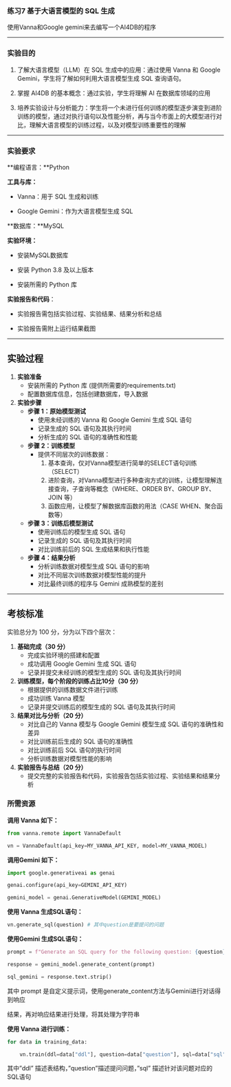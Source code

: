 ### **练习7 基于大语言模型的 SQL 生成**

使用Vanna和Google gemini来去编写一个AI4DB的程序

---

### **实验目的**

1. 了解大语言模型（LLM）在 SQL 生成中的应用：通过使用 Vanna 和 Google Gemini，学生将了解如何利用大语言模型生成 SQL 查询语句。

2. 掌握 AI4DB 的基本概念：通过实验，学生将理解 AI 在数据库领域的应用

3. 培养实验设计与分析能力：学生将一个未进行任何训练的模型逐步演变到进阶训练的模型，通过对执行语句以及性能分析，再与当今市面上的大模型进行对比，理解大语言模型的训练过程，以及对模型训练重要性的理解

---

### **实验要求**

**编程语言：**Python

**工具与库：**

- Vanna：用于 SQL 生成和训练

- Google Gemini：作为大语言模型生成 SQL

**数据库：**MySQL

**实验环境：**

- 安装MySQL数据库

- 安装 Python 3.8 及以上版本

- 安装所需的 Python 库

**实验报告和代码**：

- 实验报告需包括实验过程、实验结果、结果分析和总结

- 实验报告需附上运行结果截图

---

## **实验过程**

1. **实验准备**
   - 安装所需的 Python 库 (提供所需要的requirements.txt)
   - 配置数据库信息，包括创建数据库，导入数据
2. **实验步骤**
   - **步骤 1：原始模型测试**
     - 使用未经训练的 Vanna 和 Google Gemini 生成 SQL 语句
     - 记录生成的 SQL 语句及其执行时间
     - 分析生成的 SQL 语句的准确性和性能
   - **步骤 2：训练模型**
     - 提供不同层次的训练数据：
       1. 基本查询，仅对Vanna模型进行简单的SELECT语句训练（SELECT）
       2. 进阶查询，对Vanna模型进行多种查询方式的训练，让模型理解连接查询，子查询等概念（WHERE、ORDER BY、GROUP BY、JOIN 等）
       3. 函数应用，让模型了解数据库函数的用法（CASE WHEN、聚合函数等）
   - **步骤 3：训练后模型测试**
     - 使用训练后的模型生成 SQL 语句
     - 记录生成的 SQL 语句及其执行时间
     - 对比训练前后的 SQL 生成结果和执行性能
   - **步骤 4：结果分析**
     - 分析训练数据对模型生成 SQL 语句的影响
     - 对比不同层次训练数据对模型性能的提升
     - 对比最终训练的程序与 Gemini 成熟模型的差别 

---

## **考核标准**

实验总分为 100 分，分为以下四个层次：

1. **基础完成（30 分）**
   - 完成实验环境的搭建和配置
   - 成功调用 Google Gemini 生成 SQL 语句
   - 记录并提交未经训练的模型生成的 SQL 语句及其执行时间
2. **训练模型，每个阶段的训练占比10分（30 分）**
   - 根据提供的训练数据文件进行训练
   - 成功训练 Vanna 模型
   - 记录并提交训练后的模型生成的 SQL 语句及其执行时间 
3. **结果对比与分析（20 分）**
   - 对比自己的 Vanna 模型与 Google Gemini 模型生成 SQL 语句的准确性和差异
   - 对比训练前后生成的 SQL 语句的准确性
   - 对比训练前后 SQL 语句的执行时间
   - 分析训练数据对模型性能的影响
4. **实验报告与总结（20 分）**
   - 提交完整的实验报告和代码，实验报告包括实验过程、实验结果和结果分析

 

### **所需资源**

**调用 Vanna 如下：**

```python
from vanna.remote import VannaDefault

vn = VannaDefault(api_key=MY_VANNA_API_KEY, model=MY_VANNA_MODEL)
```

 

**调用Gemini 如下：**

```python
import google.generativeai as genai

genai.configure(api_key=GEMINI_API_KEY)

gemini_model = genai.GenerativeModel(GEMINI_MODEL)
```

 

**使用 Vanna 生成SQL语句：**

```python
vn.generate_sql(question) # 其中question是要提问的问题
```

 

**使用Gemini 生成SQL语句：**

```python
prompt = f"Generate an SQL query for the following question: {question}"

response = gemini_model.generate_content(prompt)

sql_gemini = response.text.strip()
```

其中 prompt 是自定义提示词，使用generate_content方法与Gemini进行对话得到响应

结果，再对响应结果进行处理，将其处理为字符串

 

**使用 Vanna 进行训练：**

```python
for data in training_data:

    vn.train(ddl=data["ddl"], question=data["question"], sql=data["sql"])
```

其中”ddl” 描述表结构，”question”描述提问问题，”sql” 描述针对该问题对应的SQL语句
